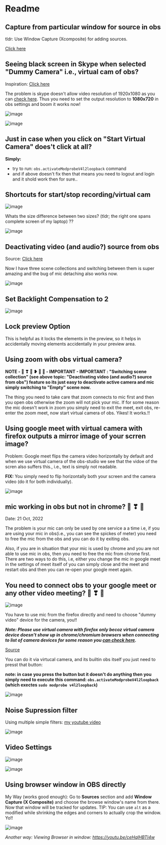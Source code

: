 # Readme

## Capture from particular window for source in obs

tldr: Use Window Capture (Xcomposite) for adding sources.

[Click here](https://obsproject.com/kb/window-capture-sources)

## Seeing black screen in Skype when selected "Dummy Camera" i.e., virtual cam of obs?

Inspiration: [Click here](https://obsproject.com/forum/threads/solved-arch-linux-obs-virtual-camera-works-in-vlc-but-not-in-skype.152837/)

The problem is skype doesn't allow video resolution of 1920x1080 as you can [check here](https://learn.microsoft.com/en-us/skypeforbusiness/plan-your-deployment/clients-and-devices/video-resolutions). Thus you need to set the output resolution to **1080x720** in obs settings and boom it works now!

![image](https://user-images.githubusercontent.com/31458531/200127994-7b0c8907-062a-4d41-a583-80d69e2d065a.png)

![image](https://user-images.githubusercontent.com/31458531/200128854-8042447b-01ca-40e2-8d7c-c0d02c9026ab.png)

## Just in case when you click on "Start Virtual Camera" does't click at all?

**Simply:**
- try to run: `obs.activateModprobeV4l2loopback` command
- and if above doesn't fix then that means you need to logout and login and it shold work then for sure..

## Shortcuts for start/stop recording/virtual cam

![image](https://user-images.githubusercontent.com/31458531/200125597-54e2c11d-c9ac-4e11-a2b4-1bb166aeee5f.png)

Whats the size difference between two sizes? (tldr; the right one spans complete screen of my laptop) ??

![image](https://user-images.githubusercontent.com/31458531/200129159-f215e6df-c70a-4757-830a-fddb5ee1d544.png)


## Deactivating video (and audio?) source from obs

Source: [Click here](https://obsproject.com/forum/threads/disable-webcam-when-not-in-use.143110/post-582838)

Now I have three scene collections and switching between them is super amazing and the bug of mic detaching also works now.

![image](https://user-images.githubusercontent.com/31458531/200125057-3b0472a8-0a25-4df4-a840-a38048fdf523.png)

## Set Backlight Compensation to 2

![image](https://user-images.githubusercontent.com/31458531/200124332-ee2246a2-8574-4319-959b-49f11d1aa22b.png)

## Lock preview Option

This is helpful as it locks the elements in the preview, so it helps in accidentally moving elements accidentally in your preview area.

## Using zoom with obs virtual camera?

**NOTE - 🥰 ❣ 💓 ❥ 💑 💜 - IMPORTANT - IMPORTANT : "Switching scene collection" (see above topic: "Deactivating video (and audio?) source from obs") feature so its just easy to deactivate active camera and mic simply switching to "Empty" scene now.**

The thing you need to take care that zoom connects to mic first and then you open obs otherwise the zoom will not pick your mic. If for some reason the mic doesn't work in zoom you simply need to exit the meet, exit obs, re-enter the zoom meet, now start virtual camera of obs. Yikes! It works.!!

## Using google meet with virtual camera with firefox outputs a mirror image of your scrren image?

Problem: Google meet flips the camera video horizontally by default and when we use virtual camera of the obs-studio we see that the vidoe of the scren also suffers this., i.e., text is simply not readable.

**FIX:** You simply need to flip horizontally both your screen and the camera video (do it for both individually).

![image](https://user-images.githubusercontent.com/31458531/197192284-a82e843e-a6a7-4a89-abcd-939d15cb974f.png)

## mic working in obs but not in chrome? 🥰 ❣ 💓

Date: 21 Oct, 2022

The problem is your mic can only be used by one service a a time i.e, if you are using your mic in obs(i.e., you can see the spickes of meter) you need to free the mic from the obs and you can do it by exiting obs.

Also, if you are in situation that your mic is used by chrome and you are not able to use mic in obs, then you need to free the mic from chrome first. There are two ways to do this, i.e, either you change the mic in google meet in the settings of meet itself of you can simply close and the meet and restart obs and then you can re-open your google meet again.

## You need to connect obs to your google meet or any other video meeting? 🥰 ❣ 💓

![image](https://user-images.githubusercontent.com/31458531/197194173-61fb1603-b2ee-46df-8135-eea31c40e00e.png)

You have to use mic from the firefox directly and need to choose "dummy video" device for the camera, you!!

***Note: Please use virtual camera with firefox only becoz virtual camera device doesn't show up in chrome/chromium browsers when connecting to list of camera devices for some reason you [can check here](https://github.com/umlaeute/v4l2loopback/issues/183).***

[Source](https://jonathanbossenger.com/2020/12/17/obs-studio-linux-virtual-camera/)

You can do it via virtucal camera, and its builtin obs itself you just need to presst that button:

**note: in case you press the button but it doesn't do anything then you simply need to execute this command: `obs.activateModprobeV4l2loopback` (which exectes `sudo modprobe v4l2loopback`)**

![image](https://user-images.githubusercontent.com/31458531/197187061-1de9775f-80bb-4741-8665-1a43f6bfc331.png)


## Noise Supression filter

Using multiple simple filters: [my youtube video](https://www.youtube.com/watch?v=jjRvPKiSyks&feature=youtu.be)

![image](https://user-images.githubusercontent.com/31458531/192278208-2733e422-19c9-4438-b0c6-7150a4e3be58.png)


## Video Settings

![image](https://user-images.githubusercontent.com/31458531/174532597-0fe33a0a-5fdc-4c53-961c-ee017f5f792a.png)

![image](https://user-images.githubusercontent.com/31458531/174532723-99a041cb-9db1-4b21-8cb6-7a816680a4c9.png)

## Using browser window in OBS directly

My Way (works good enough): Go to **Sources** section and add **Window Capture (X Composite)** and choose the browse window's name from there. Now that window will be tracked for updates. TIP: You can use `alt` as a modified while shrinking the edges and corners to actually crop the window. Yo!!

![image](https://user-images.githubusercontent.com/31458531/176380867-ade00787-fc98-400b-8602-0dad0c3a057d.png)

*Another way: Viewing Browser in window: https://youtu.be/ceHqlHBTI4w*
